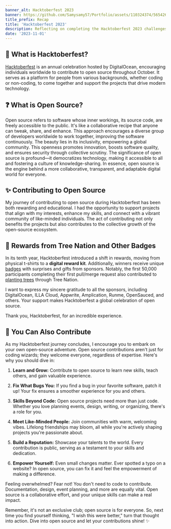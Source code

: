 ```yaml
---
banner_alt: Hacktoberfest 2023
banner: https://github.com/Samysamy57/Portfolio/assets/110324374/565426bc-8be1-4720-a0ee-861bd967c49f
title_prefix: Recap
title: 'Hacktoberfest 2023'
description: Reflecting on completing the Hacktoberfest 2023 challenges and unlocking rewards.
date: '2023-11-01'
---
```


## :thinking: What is Hacktoberfest?

[Hacktoberfest](https://hacktoberfest.com/about/) is an annual celebration hosted by DigitalOcean, encouraging individuals worldwide to contribute to open source throughout October. It serves as a platform for people from various backgrounds, whether coding or non-coding, to come together and support the projects that drive modern technology.

## :question: What is Open Source?

Open source refers to software whose inner workings, its source code, are freely accessible to the public. It's like a collaborative recipe that anyone can tweak, share, and enhance. This approach encourages a diverse group of developers worldwide to work together, improving the software continuously. The beauty lies in its inclusivity, empowering a global community. This openness promotes innovation, boosts software quality, and ensures security through collective scrutiny. The significance of open source is profound—it democratizes technology, making it accessible to all and fostering a culture of knowledge-sharing. In essence, open source is the engine behind a more collaborative, transparent, and adaptable digital world for everyone.

## :sparkles: Contributing to Open Source

My journey of contributing to open source during Hacktoberfest has been both rewarding and educational. I had the opportunity to support projects that align with my interests, enhance my skills, and connect with a vibrant community of like-minded individuals. The act of contributing not only benefits the projects but also contributes to the collective growth of the open-source ecosystem.

## :gift: Rewards from Tree Nation and Other Badges

In its tenth year, Hacktoberfest introduced a shift in rewards, moving from physical t-shirts to a **digital reward kit**. Additionally, winners receive unique [badges](https://www.holopin.io/@sameemulhaque#badges) with surprises and gifts from sponsors. Notably, the first 50,000 participants completing their first pull/merge request also contributed to [planting trees](https://tree-nation.com/trees/view/5298362) through Tree Nation.

I want to express my sincere gratitude to all the sponsors, including DigitalOcean, ILLA Cloud, Appwrite, Amplication, Runme, OpenSauced, and others. Your support makes Hacktoberfest a global celebration of open source.

Thank you, Hacktoberfest, for an incredible experience.

## :rocket: You Can Also Contribute

As my Hacktoberfest journey concludes, I encourage you to embark on your own open-source adventure. Open source contributions aren't just for coding wizards; they welcome everyone, regardless of expertise. Here's why you should dive in:

1. **Learn and Grow:** Contribute to open source to learn new skills, teach others, and gain valuable experience.

2. **Fix What Bugs You:** If you find a bug in your favorite software, patch it up! Your fix ensures a smoother experience for you and others.

3. **Skills Beyond Code:** Open source projects need more than just code. Whether you love planning events, design, writing, or organizing, there's a role for you.

4. **Meet Like-Minded People:** Join communities with warm, welcoming vibes. Lifelong friendships may bloom, all while you're actively shaping projects you're passionate about.

5. **Build a Reputation:** Showcase your talents to the world. Every contribution is public, serving as a testament to your skills and dedication.

6. **Empower Yourself:** Even small changes matter. Ever spotted a typo on a website? In open source, you can fix it and feel the empowerment of making a difference.

Feeling overwhelmed? Fear not! You don't need to code to contribute. Documentation, design, event planning, and more are equally vital. Open source is a collaborative effort, and your unique skills can make a real impact.

Remember, it's not an exclusive club; open source is for everyone. So, next time you find yourself thinking, "I wish this were better," turn that thought into action. Dive into open source and let your contributions shine! :sparkles:

